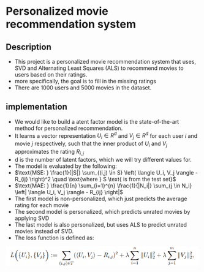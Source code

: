 # Personalized movie recommendation system
## Description
- This project is a personalized movie recommendation system that uses, SVD and Alternating Least Squares (ALS) to recommend movies to users based on their ratings.
- more specifically, the goal is to fill in the missing ratings
- There are 1000 users and 5000 movies in the dataset.

## implementation
- We would like to build a atent factor model is the state-of-the-art method for personalized recommendation.
- It learns a vector representation $U_i\in R^d$ and $V_j\in R^d$ for each user $i$ and movie $j$ respectively, such that the inner product of $U_i$ and $V_j$ approximates the rating $R_{i,j}$
- d is the number of latent factors, which we will try different values for.
- The model is evaluated by the following:
- $\text{MSE: } \frac{1}{|S|} \sum_{(i,j) \in S} \left( \langle U_i, V_j \rangle - R_{ij} \right)^2 \quad \text{where } S \text{ is from the test set}$
- $\text{MAE: } \frac{1}{n} \sum_{i=1}^{n} \frac{1}{|N_i|} \sum_{j \in N_i} \left| \langle U_i, V_j \rangle - R_{ij} \right|$
- The first model is non-personalized, which just predicts the average rating for each movie
- The second model is personalized, which predicts unrated movies by applying SVD
- The last model is also personalized, but uses ALS to predict unrated movies instead of SVD.
- The loss function is defined as:

![alt text](image-1.png)